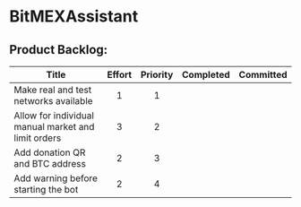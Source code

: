 # BitMEXAssistant

## Product Backlog:

| Title                                                              | Effort  | Priority | Completed | Committed |
| ------------------------------------------------------------------ |:-------:| :--------:| --------- | --------- |
| Make real and test networks available      | 1 | 1 |   |   |
| Allow for individual manual market and limit orders  | 3      |   2 |   |   |
| Add donation QR and BTC address | 2 |   3 |   |   |
| Add warning before starting the bot | 2 | 4   |   |
